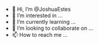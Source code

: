 - 👋 Hi, I’m @JoshuaEstes
- 👀 I’m interested in ...
- 🌱 I’m currently learning ...
- 💞️ I’m looking to collaborate on ...
- 📫 How to reach me ...

<!---
JoshuaEstes/JoshuaEstes is a ✨ special ✨ repository because its `README.md` (this file) appears on your GitHub profile.
You can click the Preview link to take a look at your changes.
--->
